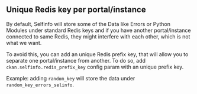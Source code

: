 ## Unique Redis key per portal/instance

By default, Selfinfo will store some of the Data like Errors or Python Modules under standard Redis keys and if you have another portal/instance connected to same Redis, they might interfere with each other, which is not what we want.

To avoid this, you can add an unique Redis prefix key, that will allow you to separate one portal/instance from another. To do so, add `ckan.selfinfo.redis_prefix_key` config param with an unique prefix key.

Example: adding `random_key` will store the data under `random_key_errors_selinfo`.
